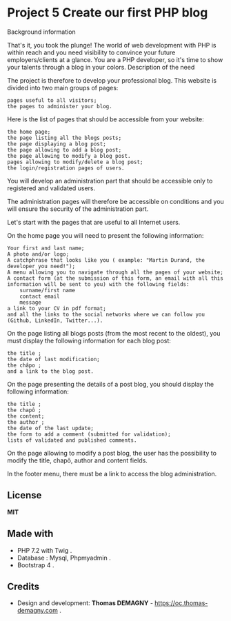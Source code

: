 Project 5 Create our first PHP blog
=============
Background information

That's it, you took the plunge! The world of web development with PHP is within reach and you need visibility to convince your future employers/clients at a glance. You are a PHP developer, so it's time to show your talents through a blog in your colors.
Description of the need

The project is therefore to develop your professional blog. This website is divided into two main groups of pages:

    pages useful to all visitors;
    the pages to administer your blog.

Here is the list of pages that should be accessible from your website:

    the home page;
    the page listing all the blogs posts;
    the page displaying a blog post;
    the page allowing to add a blog post;
    the page allowing to modify a blog post.
    pages allowing to modify/delete a blog post;
    the login/registration pages of users.

You will develop an administration part that should be accessible only to registered and validated users.

The administration pages will therefore be accessible on conditions and you will ensure the security of the administration part.

Let's start with the pages that are useful to all Internet users.

On the home page you will need to present the following information:

    Your first and last name;
    A photo and/or logo;
    A catchphrase that looks like you ( example: "Martin Durand, the developer you need!");
    A menu allowing you to navigate through all the pages of your website;
    A contact form (at the submission of this form, an email with all this information will be sent to you) with the following fields:
        surname/first name
        contact email
        message
    a link to your CV in pdf format;
    and all the links to the social networks where we can follow you (Github, LinkedIn, Twitter...).

On the page listing all blogs posts (from the most recent to the oldest), you must display the following information for each blog post:

    the title ;
    the date of last modification;
    the châpo ;
    and a link to the blog post.

On the page presenting the details of a post blog, you should display the following information:

    the title ;
    the chapô ;
    the content;
    the author ;
    the date of the last update;
    the form to add a comment (submitted for validation);
    lists of validated and published comments.

On the page allowing to modify a post blog, the user has the possibility to modify the title, chapô, author and content fields.

In the footer menu, there must be a link to access the blog administration.

License
-------
**MIT**


Made with
-----------

* PHP 7.2 with Twig .
* Database : Mysql, Phpmyadmin .
* Bootstrap 4 .



Credits
-------
* Design and development: **Thomas DEMAGNY** - https://oc.thomas-demagny.com .
 

